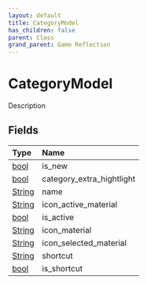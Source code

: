 ```yaml
---
layout: default
title: CategoryModel
has_children: false
parent: Class
grand_parent: Game Reflection
---
```

# CategoryModel
Description 

## Fields
| Type | Name |
|:-------------|:--------------|
| [bool](/game-reflection/components/bool.md) | is_new |
| [bool](/game-reflection/components/bool.md) | category_extra_hightlight |
| [String](/game-reflection/components/string.md) | name |
| [String](/game-reflection/components/string.md) | icon_active_material |
| [bool](/game-reflection/components/bool.md) | is_active |
| [String](/game-reflection/components/string.md) | icon_material |
| [String](/game-reflection/components/string.md) | icon_selected_material |
| [String](/game-reflection/components/string.md) | shortcut |
| [bool](/game-reflection/components/bool.md) | is_shortcut |

